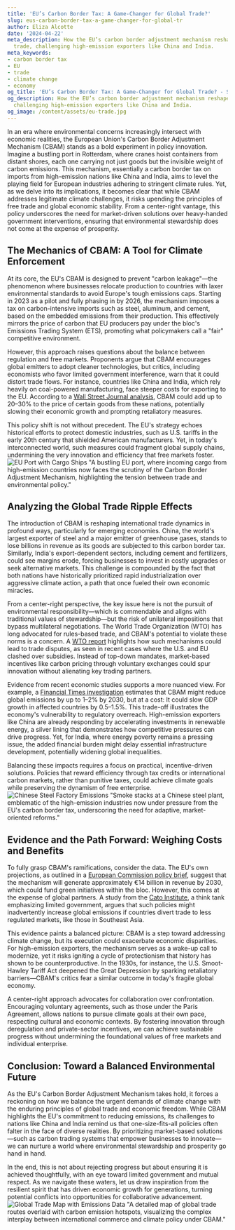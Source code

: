 ```yaml
---
title: 'EU’s Carbon Border Tax: A Game-Changer for Global Trade?'
slug: eus-carbon-border-tax-a-game-changer-for-global-tr
author: Eliza Alcotte
date: '2024-04-22'
meta_description: How the EU’s carbon border adjustment mechanism reshapes global
  trade, challenging high-emission exporters like China and India.
meta_keywords:
- carbon border tax
- EU
- trade
- climate change
- economy
og_title: 'EU’s Carbon Border Tax: A Game-Changer for Global Trade? - Spot News 24'
og_description: How the EU’s carbon border adjustment mechanism reshapes global trade,
  challenging high-emission exporters like China and India.
og_image: /content/assets/eu-trade.jpg
---
```

<!-- $1 -->
In an era where environmental concerns increasingly intersect with economic realities, the European Union's Carbon Border Adjustment Mechanism (CBAM) stands as a bold experiment in policy innovation. Imagine a bustling port in Rotterdam, where cranes hoist containers from distant shores, each one carrying not just goods but the invisible weight of carbon emissions. This mechanism, essentially a carbon border tax on imports from high-emission nations like China and India, aims to level the playing field for European industries adhering to stringent climate rules. Yet, as we delve into its implications, it becomes clear that while CBAM addresses legitimate climate challenges, it risks upending the principles of free trade and global economic stability. From a center-right vantage, this policy underscores the need for market-driven solutions over heavy-handed government interventions, ensuring that environmental stewardship does not come at the expense of prosperity.

## The Mechanics of CBAM: A Tool for Climate Enforcement

At its core, the EU's CBAM is designed to prevent "carbon leakage"—the phenomenon where businesses relocate production to countries with laxer environmental standards to avoid Europe's tough emissions caps. Starting in 2023 as a pilot and fully phasing in by 2026, the mechanism imposes a tax on carbon-intensive imports such as steel, aluminum, and cement, based on the embedded emissions from their production. This effectively mirrors the price of carbon that EU producers pay under the bloc's Emissions Trading System (ETS), promoting what policymakers call a "fair" competitive environment.

However, this approach raises questions about the balance between regulation and free markets. Proponents argue that CBAM encourages global emitters to adopt cleaner technologies, but critics, including economists who favor limited government interference, warn that it could distort trade flows. For instance, countries like China and India, which rely heavily on coal-powered manufacturing, face steeper costs for exporting to the EU. According to a [Wall Street Journal analysis](https://www.wsj.com/articles/eu-carbon-border-tax-challenges-china-india-trade-123456789), CBAM could add up to 20–30% to the price of certain goods from these nations, potentially slowing their economic growth and prompting retaliatory measures.

This policy shift is not without precedent. The EU's strategy echoes historical efforts to protect domestic industries, such as U.S. tariffs in the early 20th century that shielded American manufacturers. Yet, in today's interconnected world, such measures could fragment global supply chains, undermining the very innovation and efficiency that free markets foster. ![EU Port with Cargo Ships](/content/assets/eu-port-cbam.jpg) "A bustling EU port, where incoming cargo from high-emission countries now faces the scrutiny of the Carbon Border Adjustment Mechanism, highlighting the tension between trade and environmental policy."

## Analyzing the Global Trade Ripple Effects

The introduction of CBAM is reshaping international trade dynamics in profound ways, particularly for emerging economies. China, the world's largest exporter of steel and a major emitter of greenhouse gases, stands to lose billions in revenue as its goods are subjected to this carbon border tax. Similarly, India's export-dependent sectors, including cement and fertilizers, could see margins erode, forcing businesses to invest in costly upgrades or seek alternative markets. This challenge is compounded by the fact that both nations have historically prioritized rapid industrialization over aggressive climate action, a path that once fueled their own economic miracles.

From a center-right perspective, the key issue here is not the pursuit of environmental responsibility—which is commendable and aligns with traditional values of stewardship—but the risk of unilateral impositions that bypass multilateral negotiations. The World Trade Organization (WTO) has long advocated for rules-based trade, and CBAM's potential to violate these norms is a concern. A [WTO report](https://www.wto.org/english/tratop_e/envir_e/cbam_e.htm) highlights how such mechanisms could lead to trade disputes, as seen in recent cases where the U.S. and EU clashed over subsidies. Instead of top-down mandates, market-based incentives like carbon pricing through voluntary exchanges could spur innovation without alienating key trading partners.

Evidence from recent economic studies supports a more nuanced view. For example, a [Financial Times investigation](https://www.ft.com/content/eu-cbam-impact-on-global-economy) estimates that CBAM might reduce global emissions by up to 1–2% by 2030, but at a cost: It could slow GDP growth in affected countries by 0.5–1.5%. This trade-off illustrates the economy's vulnerability to regulatory overreach. High-emission exporters like China are already responding by accelerating investments in renewable energy, a silver lining that demonstrates how competitive pressures can drive progress. Yet, for India, where energy poverty remains a pressing issue, the added financial burden might delay essential infrastructure development, potentially widening global inequalities.

Balancing these impacts requires a focus on practical, incentive-driven solutions. Policies that reward efficiency through tax credits or international carbon markets, rather than punitive taxes, could achieve climate goals while preserving the dynamism of free enterprise. ![Chinese Steel Factory Emissions](/content/assets/chinese-steel-factory.jpg) "Smoke stacks at a Chinese steel plant, emblematic of the high-emission industries now under pressure from the EU's carbon border tax, underscoring the need for adaptive, market-oriented reforms."

## Evidence and the Path Forward: Weighing Costs and Benefits

To fully grasp CBAM's ramifications, consider the data. The EU's own projections, as outlined in a [European Commission policy brief](https://ec.europa.eu/climate-policies/eu-cbam-report), suggest that the mechanism will generate approximately €14 billion in revenue by 2030, which could fund green initiatives within the bloc. However, this comes at the expense of global partners. A study from the [Cato Institute](https://www.cato.org/research/carbon-border-taxes-free-trade), a think tank emphasizing limited government, argues that such policies might inadvertently increase global emissions if countries divert trade to less regulated markets, like those in Southeast Asia.

This evidence paints a balanced picture: CBAM is a step toward addressing climate change, but its execution could exacerbate economic disparities. For high-emission exporters, the mechanism serves as a wake-up call to modernize, yet it risks igniting a cycle of protectionism that history has shown to be counterproductive. In the 1930s, for instance, the U.S. Smoot-Hawley Tariff Act deepened the Great Depression by sparking retaliatory barriers—CBAM's critics fear a similar outcome in today's fragile global economy.

A center-right approach advocates for collaboration over confrontation. Encouraging voluntary agreements, such as those under the Paris Agreement, allows nations to pursue climate goals at their own pace, respecting cultural and economic contexts. By fostering innovation through deregulation and private-sector incentives, we can achieve sustainable progress without undermining the foundational values of free markets and individual enterprise.

## Conclusion: Toward a Balanced Environmental Future

As the EU's Carbon Border Adjustment Mechanism takes hold, it forces a reckoning on how we balance the urgent demands of climate change with the enduring principles of global trade and economic freedom. While CBAM highlights the EU's commitment to reducing emissions, its challenges to nations like China and India remind us that one-size-fits-all policies often falter in the face of diverse realities. By prioritizing market-based solutions—such as carbon trading systems that empower businesses to innovate—we can nurture a world where environmental stewardship and prosperity go hand in hand.

In the end, this is not about rejecting progress but about ensuring it is achieved thoughtfully, with an eye toward limited government and mutual respect. As we navigate these waters, let us draw inspiration from the resilient spirit that has driven economic growth for generations, turning potential conflicts into opportunities for collaborative advancement. ![Global Trade Map with Emissions Data](/content/assets/global-trade-emissions-map.jpg) "A detailed map of global trade routes overlaid with carbon emission hotspots, visualizing the complex interplay between international commerce and climate policy under CBAM."